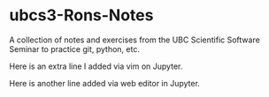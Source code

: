 # ubcs3-Rons-Notes
A collection of notes and exercises from the UBC Scientific Software Seminar to practice git, python, etc.

Here is an extra line I added via vim on Jupyter.

Here is another line added via web editor in Jupyter.
